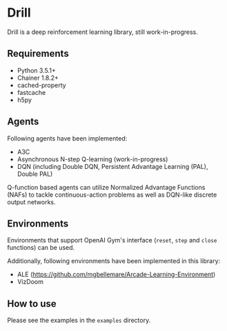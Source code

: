 # Drill

Drill is a deep reinforcement learning library, still work-in-progress.

## Requirements

- Python 3.5.1+
- Chainer 1.8.2+
- cached-property
- fastcache
- h5py

## Agents

Following agents have been implemented: 
- A3C
- Asynchronous N-step Q-learning (work-in-progress)
- DQN (including Double DQN, Persistent Advantage Learning (PAL), Double PAL)

Q-function based agents can utilize Normalized Advantage Functions (NAFs) to tackle continuous-action problems as well as DQN-like discrete output networks.

## Environments

Environments that support OpenAI Gym's interface (`reset`, `step` and `close` functions) can be used.

Additionally, following environments have been implemented in this library:
- ALE (https://github.com/mgbellemare/Arcade-Learning-Environment)
- VizDoom

## How to use

Please see the examples in the `examples` directory.
